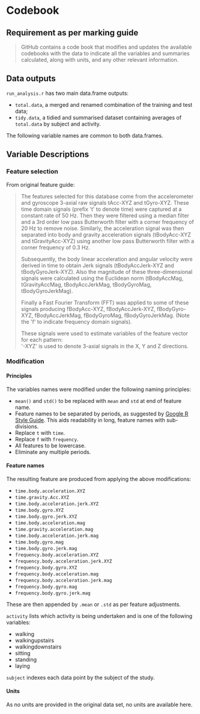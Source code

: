 # Codebook

## Requirement as per marking guide
> GitHub contains a code book that modifies and updates the available codebooks with the data to indicate all the variables and summaries calculated, along with units, and any other relevant information.

## Data outputs
`run_analysis.r` has two main data.frame outputs: 
* `total.data`, a merged and renamed combination of the training and test data;
* `tidy.data`, a tidied and summarised dataset containing averages of `total.data` by subject and activity.

The following variable names are common to both data.frames.

## Variable Descriptions

### Feature selection

From original feature guide:

> The features selected for this database come from the accelerometer and gyroscope 3-axial raw signals tAcc-XYZ and tGyro-XYZ. These time domain signals (prefix 't' to denote time) were captured at a constant rate of 50 Hz. Then they were filtered using a median filter and a 3rd order low pass Butterworth filter with a corner frequency of 20 Hz to remove noise. Similarly, the acceleration signal was then separated into body and gravity acceleration signals (tBodyAcc-XYZ and tGravityAcc-XYZ) using another low pass Butterworth filter with a corner frequency of 0.3 Hz. 
> 
> Subsequently, the body linear acceleration and angular velocity were derived in time to obtain Jerk signals (tBodyAccJerk-XYZ and tBodyGyroJerk-XYZ). Also the magnitude of these three-dimensional signals were calculated using the Euclidean norm (tBodyAccMag, tGravityAccMag, tBodyAccJerkMag, tBodyGyroMag, tBodyGyroJerkMag). 
> 
> Finally a Fast Fourier Transform (FFT) was applied to some of these signals producing fBodyAcc-XYZ, fBodyAccJerk-XYZ, fBodyGyro-XYZ, fBodyAccJerkMag, fBodyGyroMag, fBodyGyroJerkMag. (Note the 'f' to indicate frequency domain signals). 
> 
> These signals were used to estimate variables of the feature vector for each pattern:  
> '-XYZ' is used to denote 3-axial signals in the X, Y and Z directions.

### Modification

#### Principles

The variables names were modified under the following naming principles:
* `mean()` and `std()` to be replaced with `mean` and `std` at end of feature name.
* Feature names to be separated by periods, as suggested by [Google R Style Guide](https://google.github.io/styleguide/Rguide.xml). This aids readability in long, feature names with sub-divisions.
* Replace `t` with `time`.
* Replace `f` with `frequency`.
* All features to be lowercase.
* Eliminate any multiple periods.

#### Feature names

The resulting feature are produced from applying the above modifications:

* `time.body.acceleration.XYZ`
* `time.gravity.Acc.XYZ`
* `time.body.acceleration.jerk.XYZ`
* `time.body.gyro.XYZ`
* `time.body.gyro.jerk.XYZ`
* `time.body.acceleration.mag`
* `time.gravity.acceleration.mag`
* `time.body.acceleration.jerk.mag`
* `time.body.gyro.mag`
* `time.body.gyro.jerk.mag`
* `frequency.body.acceleration.XYZ`
* `frequency.body.acceleration.jerk.XYZ`
* `frequency.body.gyro.XYZ`
* `frequency.body.acceleration.mag`
* `frequency.body.acceleration.jerk.mag`
* `frequency.body.gyro.mag`
* `frequency.body.gyro.jerk.mag`

These are then appended by `.mean` or `.std` as per feature adjustments.

`activity` lists which activity is being undertaken and is one of the following variables:
* walking
* walkingupstairs
* walkingdownstairs
* sitting
* standing
* laying

`subject` indexes each data point by the subject of the study.

#### Units

As no units are provided in the original data set, no units are available here.